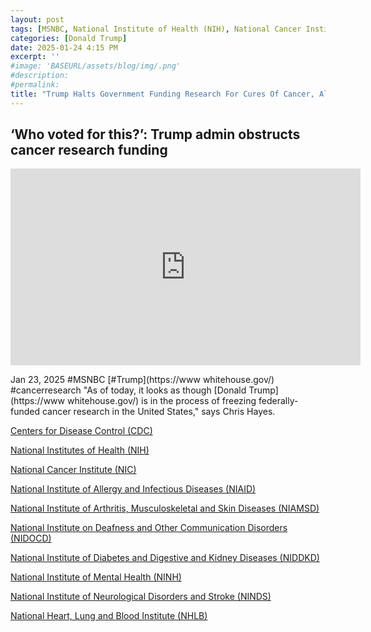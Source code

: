 ```yaml
---
layout: post
tags: [MSNBC, National Institute of Health (NIH), National Cancer Institute (NIC), Centers for Disease Control (CDC), National Institutes of Health (NIH), National Institute of Allergy and Infectious Diseases (NIAID), National Institute of Arthritis, Musculoskeletal and Skin Diseases (NIAMSD), National Institute on Deafness and Other Communication Disorders (NIDOCD), National Institute of Diabetes and Digestive and Kidney Diseases (NIDDKD), National Institute of Mental Health (NINH), National Institute of Neurological Disorders and Stroke (NINDS), National Heart, Lung and Blood Institute (NHLB), cancer research, Alzheimer, president, White House, politics]
categories: [Donald Trump]
date: 2025-01-24 4:15 PM
excerpt: ''
#image: 'BASEURL/assets/blog/img/.png'
#description:
#permalink:
title: "Trump Halts Government Funding Research For Cures Of Cancer, Alzheimer's, And Other Diseases"
---
```



## ‘Who voted for this?’: Trump admin obstructs cancer research funding

<iframe width="560" height="315" src="https://www.youtube.com/embed/it3N0j9fw8k?si=7110IYZYJ2Nud2zX" title="YouTube video player" frameborder="0" allow="accelerometer; autoplay; clipboard-write; encrypted-media; gyroscope; picture-in-picture; web-share" referrerpolicy="strict-origin-when-cross-origin" allowfullscreen></iframe>

Jan 23, 2025  #MSNBC [#Trump](https://www whitehouse.gov/) #cancerresearch
"As of today, it looks as though [Donald Trump](https://www whitehouse.gov/) is in the process of freezing federally-funded cancer research in the United States," says Chris Hayes.

[Centers for Disease Control (CDC)](https://www.cdc.gov/)

[National Institutes of Health (NIH)](https://www.nih.gov/)

[National Cancer Institute (NIC)](https://www.cancer.gov/)

[National Institute of Allergy and Infectious Diseases (NIAID)](http://www.niaid.nih.gov/)

[National Institute of Arthritis, Musculoskeletal and Skin Diseases (NIAMSD)](https://www.niams.nih.gov/)

[National Institute on Deafness and Other Communication Disorders (NIDOCD)](https://www.nidcd.nih.gov/)

[National Institute of Diabetes and Digestive and Kidney Diseases (NIDDKD)](https://www.niddk.nih.gov/)

[National Institute of Mental Health (NINH)](https://www.nimh.nih.gov/)

[National Institute of Neurological Disorders and Stroke (NINDS)](https://www.ninds.nih.gov/)

[National Heart, Lung and Blood Institute (NHLB)](https://www.nhlbi.nih.gov/)

